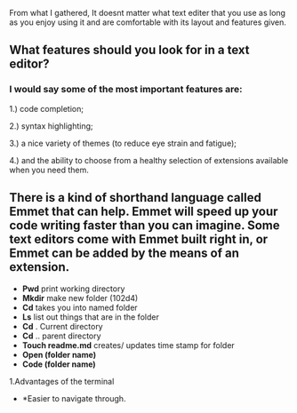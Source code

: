 From what I gathered, It doesnt matter what text editer that you use as long as you enjoy using it and are comfortable with its layout and features given.

## What features should you look for in a text editor? 

### I would say some of the most important features are: 

1.) code completion; 

2.) syntax highlighting;

3.) a nice variety of themes (to reduce eye strain and fatigue);
 
4.) and the ability to choose from a healthy selection of extensions available when you need them.

## There is a kind of shorthand language called Emmet that can help. Emmet will speed up your code writing faster than you can imagine. Some text editors come with Emmet built right in, or Emmet can be added by the means of an extension.

+ **Pwd** print working directory
+ **Mkdir** make new folder (102d4)
+ **Cd** takes you into named folder
+ **Ls** list out things that are in the folder
+ **Cd** . Current directory
+ **Cd** .. parent directory
+ **Touch readme.md** creates/ updates time stamp for folder
+ **Open (folder name)**
+ **Code (folder name)**

1.Advantages of the terminal

+ *Easier to navigate through. 
